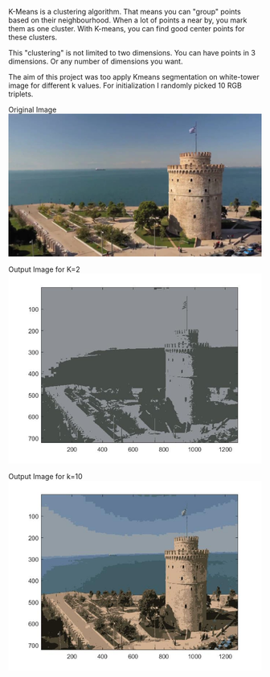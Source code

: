 K-Means is a clustering algorithm. That means you can "group" points based on their neighbourhood.
When a lot of points a near by, you mark them as one cluster. With K-means, you can find good center points for these clusters.

This "clustering" is not limited to two dimensions. You can have points in 3 dimensions. Or any number of dimensions you want.

The aim of this project was too apply Kmeans segmentation on white-tower image for different k values.
For initialization I randomly picked 10 RGB triplets.


Original Image
![alt text](white-tower.png)

Output Image for K=2
![alt text](K=2.jpg)

Output Image for k=10
![alt text](K=10.jpg)
